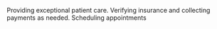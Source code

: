 Providing exceptional patient care. Verifying insurance and collecting payments as needed. Scheduling appointments 
